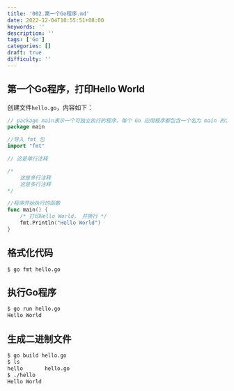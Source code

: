 ```yaml
---
title: '002.第一个Go程序.md'
date: 2022-12-04T10:55:51+08:00
keywords: ''
description: ''
tags: ['Go']
categories: []
draft: true
difficulty: ''
---
```


## 第一个Go程序，打印Hello World

创建文件`hello.go`，内容如下：

```go
// package main表示一个可独立执行的程序，每个 Go 应用程序都包含一个名为 main 的包。
package main

//导入 fmt 包
import "fmt"

// 这是单行注释

/* 
	这是多行注释
	这是多行注释
*/

//程序开始执行的函数
func main() {
	/* 打印Hello World， 并换行 */
	fmt.Println("Hello World")
}
```


## 格式化代码

```
$ go fmt hello.go
```

## 执行Go程序

```bash
$ go run hello.go
Hello World
```

## 生成二进制文件

```bash
$ go build hello.go
$ ls
hello		hello.go
$ ./hello
Hello World
```
